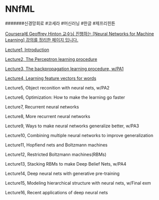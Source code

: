 # NNfML
#######신경망회로 #코세라 #머신러닝 #한글 #제프리힌튼

<u>Coursera에 Geoffrey Hinton 교수님 진행하는 [Neural Networks for Machine Learning] 강의를 정리한 페이지 입니다.</u>


<a href="https://rawgit.com/notyetend/NNfML/master/notes/Neural_Networks_Lecture1.html">Lecture1, Introduction</a>

<a href="https://rawgit.com/notyetend/NNfML/master/notes/Neural_Networks_Lecture2.html">Lecture2, The Perceptron learning procedure</a>

<a href="https://rawgit.com/notyetend/NNfML/master/notes/Neural_Networks_Lecture3.html">Lecture3, The backpropagation learning procedure, w/PA1</a>

<a href="https://rawgit.com/notyetend/NNfML/master/notes/Neural_Networks_Lecture4.html">Lecture4, Learning feature vectors for words</a>

Lecture5, Object reconition with neural nets, w/PA2

Lecture6, Optimization: How to make the learning go faster

Lecture7, Recurrent neural networks

Lecture8, More recurrent neural networks

Lecture9, Ways to make neural networks generalize better, w/PA3

Lecture10, Combining multiple neural networks to improve generalization

Lecture11, Hopfiend nets and Boltzmann machines

Lecture12, Restricted Boltzmann machines(RBMs)

Lecture13, Stacking RBMs to make Deep Belief Nets, w/PA4

Lecture14, Deep neural nets with generative pre-training

Lecture15, Modeling hierarchical structure with neural nets, w/Final exm

Lecture16, Recent applications of deep neural nets
